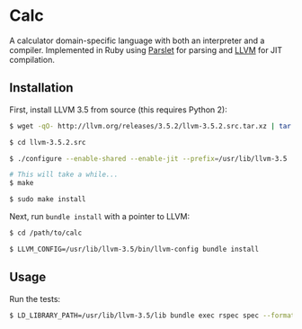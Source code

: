 # Calc

A calculator domain-specific language with both an interpreter and a
compiler.  Implemented in Ruby using [Parslet][] for parsing and [LLVM][]
for JIT compilation.

  [parslet]: http://kschiess.github.io/parslet/
  [llvm]: http://llvm.org/


## Installation

First, install LLVM 3.5 from source (this requires Python 2):

```bash
$ wget -qO- http://llvm.org/releases/3.5.2/llvm-3.5.2.src.tar.xz | tar -xJ

$ cd llvm-3.5.2.src

$ ./configure --enable-shared --enable-jit --prefix=/usr/lib/llvm-3.5

# This will take a while...
$ make

$ sudo make install
```

Next, run `bundle install` with a pointer to LLVM:

```bash
$ cd /path/to/calc

$ LLVM_CONFIG=/usr/lib/llvm-3.5/bin/llvm-config bundle install
```

## Usage

Run the tests:

```bash
$ LD_LIBRARY_PATH=/usr/lib/llvm-3.5/lib bundle exec rspec spec --format documentation
```
